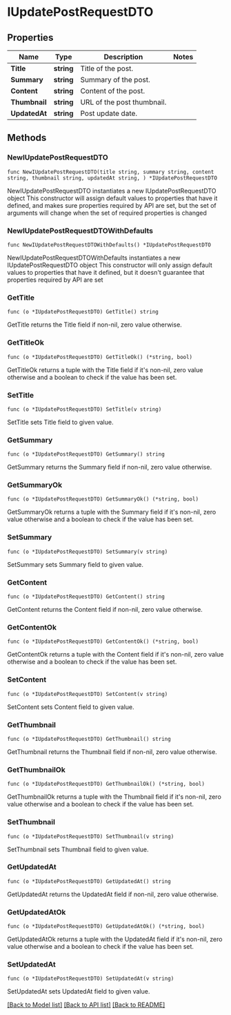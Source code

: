 # IUpdatePostRequestDTO

## Properties

Name | Type | Description | Notes
------------ | ------------- | ------------- | -------------
**Title** | **string** | Title of the post. | 
**Summary** | **string** | Summary of the post. | 
**Content** | **string** | Content of the post. | 
**Thumbnail** | **string** | URL of the post thumbnail. | 
**UpdatedAt** | **string** | Post update date. | 

## Methods

### NewIUpdatePostRequestDTO

`func NewIUpdatePostRequestDTO(title string, summary string, content string, thumbnail string, updatedAt string, ) *IUpdatePostRequestDTO`

NewIUpdatePostRequestDTO instantiates a new IUpdatePostRequestDTO object
This constructor will assign default values to properties that have it defined,
and makes sure properties required by API are set, but the set of arguments
will change when the set of required properties is changed

### NewIUpdatePostRequestDTOWithDefaults

`func NewIUpdatePostRequestDTOWithDefaults() *IUpdatePostRequestDTO`

NewIUpdatePostRequestDTOWithDefaults instantiates a new IUpdatePostRequestDTO object
This constructor will only assign default values to properties that have it defined,
but it doesn't guarantee that properties required by API are set

### GetTitle

`func (o *IUpdatePostRequestDTO) GetTitle() string`

GetTitle returns the Title field if non-nil, zero value otherwise.

### GetTitleOk

`func (o *IUpdatePostRequestDTO) GetTitleOk() (*string, bool)`

GetTitleOk returns a tuple with the Title field if it's non-nil, zero value otherwise
and a boolean to check if the value has been set.

### SetTitle

`func (o *IUpdatePostRequestDTO) SetTitle(v string)`

SetTitle sets Title field to given value.


### GetSummary

`func (o *IUpdatePostRequestDTO) GetSummary() string`

GetSummary returns the Summary field if non-nil, zero value otherwise.

### GetSummaryOk

`func (o *IUpdatePostRequestDTO) GetSummaryOk() (*string, bool)`

GetSummaryOk returns a tuple with the Summary field if it's non-nil, zero value otherwise
and a boolean to check if the value has been set.

### SetSummary

`func (o *IUpdatePostRequestDTO) SetSummary(v string)`

SetSummary sets Summary field to given value.


### GetContent

`func (o *IUpdatePostRequestDTO) GetContent() string`

GetContent returns the Content field if non-nil, zero value otherwise.

### GetContentOk

`func (o *IUpdatePostRequestDTO) GetContentOk() (*string, bool)`

GetContentOk returns a tuple with the Content field if it's non-nil, zero value otherwise
and a boolean to check if the value has been set.

### SetContent

`func (o *IUpdatePostRequestDTO) SetContent(v string)`

SetContent sets Content field to given value.


### GetThumbnail

`func (o *IUpdatePostRequestDTO) GetThumbnail() string`

GetThumbnail returns the Thumbnail field if non-nil, zero value otherwise.

### GetThumbnailOk

`func (o *IUpdatePostRequestDTO) GetThumbnailOk() (*string, bool)`

GetThumbnailOk returns a tuple with the Thumbnail field if it's non-nil, zero value otherwise
and a boolean to check if the value has been set.

### SetThumbnail

`func (o *IUpdatePostRequestDTO) SetThumbnail(v string)`

SetThumbnail sets Thumbnail field to given value.


### GetUpdatedAt

`func (o *IUpdatePostRequestDTO) GetUpdatedAt() string`

GetUpdatedAt returns the UpdatedAt field if non-nil, zero value otherwise.

### GetUpdatedAtOk

`func (o *IUpdatePostRequestDTO) GetUpdatedAtOk() (*string, bool)`

GetUpdatedAtOk returns a tuple with the UpdatedAt field if it's non-nil, zero value otherwise
and a boolean to check if the value has been set.

### SetUpdatedAt

`func (o *IUpdatePostRequestDTO) SetUpdatedAt(v string)`

SetUpdatedAt sets UpdatedAt field to given value.



[[Back to Model list]](../README.md#documentation-for-models) [[Back to API list]](../README.md#documentation-for-api-endpoints) [[Back to README]](../README.md)


